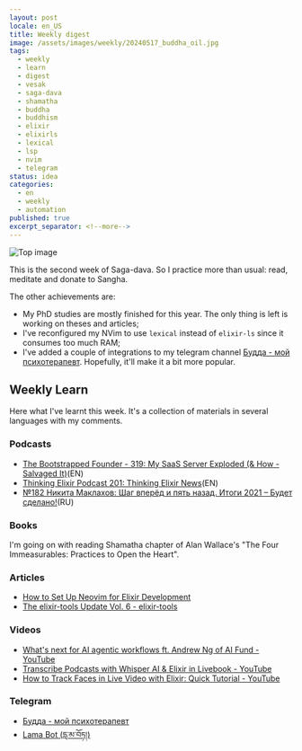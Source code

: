 ```yaml
---
layout: post
locale: en_US
title: Weekly digest
image: /assets/images/weekly/20240517_buddha_oil.jpg
tags:
  - weekly
  - learn
  - digest
  - vesak
  - saga-dava
  - shamatha
  - buddha
  - buddhism
  - elixir
  - elixirls
  - lexical
  - lsp
  - nvim
  - telegram
status: idea
categories:
  - en
  - weekly
  - automation
published: true
excerpt_separator: <!--more-->
---
```

![Top image]({{page.image}})

This is the second week of Saga-dava. So I practice more than usual: read, meditate and donate to Sangha.

The other achievements are:
<!--more-->
- My PhD studies are mostly finished for this year. The only thing is left is working on theses and articles;
- I've reconfigured my NVim to use `lexical` instead of `elixir-ls` since it consumes too much RAM;
- I've added a couple of integrations to my telegram channel [Будда - мой психотерапевт](https://t.me/Buddha_is_my_theropist_ru). Hopefully, it'll make it a bit more popular.

## Weekly Learn
Here what I've learnt this week. It's a collection of materials  in several languages with my comments.

### Podcasts
- [The Bootstrapped Founder - 319: My SaaS Server Exploded (& How - Salvaged It)](https://tbf.fm/episodes/319-my-saas-server-exploded-how-i-salvaged-it)(EN)
- [Thinking Elixir Podcast 201: Thinking Elixir News](https://podcast.thinkingelixir.com/201)(EN)
- [№182 Никита Маклахов: Шаг вперёд и пять назад. Итоги 2021 – Будет сделано!](https://willbedone.ru/182/)(RU)

### Books
I'm going on with reading Shamatha chapter of Alan Wallace's "The Four Immeasurables: Practices to Open the Heart".

### Articles
- [How to Set Up Neovim for Elixir Development](https://www.mitchellhanberg.com/how-to-set-up-neovim-for-elixir-development/)
- [The elixir-tools Update Vol. 6 - elixir-tools](https://www.elixir-tools.dev/news/the-elixir-tools-update-vol-6/)

### Videos
- [What's next for AI agentic workflows ft. Andrew Ng of AI Fund - YouTube](https://youtu.be/sal78ACtGTc?si=IeU9tfIz1xIUYkwR)
- [Transcribe Podcasts with Whisper AI & Elixir in Livebook - YouTube](https://youtu.be/rHRbZ_MH3Lw?si=RMMa6Mrr5BxLDY1j)
- [How to Track Faces in Live Video with Elixir: Quick Tutorial - YouTube](https://youtu.be/oEMI2nWMwmU?si=-vvbRZcKbIB88g5Y)

### Telegram
- [Будда - мой психотерапевт](https://t.me/Buddha_is_my_theropist_ru)
- [Lama Bot (དླ་མ་བོཏ།)](https://t.me/compassion_lama_bot)


